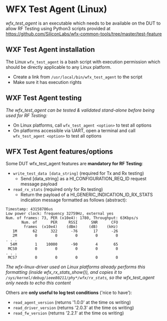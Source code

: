 # WFX Test Agent (Linux)
*wfx_test_agent* is an executable which needs to be available on the DUT to allow RF Testing using
 Python3 scripts provided at https://github.com/SiliconLabs/wfx-common-tools/tree/master/test-feature

## WXF Test Agent installation
The Linux `wfx_test_agent` is a bash script with execution permission which should be directly applicable
 to any Linux platform.

* Create a link from `/usr/local/bin/wfx_test_agent` to the script
* Make sure it has execution rights

## WXF Test Agent testing
*The wfx_test_agent can be tested & validated stand-alone before being used for RF Testing:*
* On Linux platforms, call `wfx_test_agent <option>` to test all options
* On platforms accessible via UART, open a terminal and call `wfx_test_agent <option>` to test all options

## WFX Test Agent features/options
Some DUT wfx_test_agent features are **mandatory for RF Testing**:

* `write_test_data [data_string]` (required for Tx and Rx testing)
	* Send [data_string] as a HI_CONFIGURATION_REQ_ID request message payload
* `read_rx_stats` (required only for Rx testing)
	* Return the payload of a HI_GENERIC_INDICATION_ID_RX_STATS indication message
	 formatted as follows (abstract):
```
Timestamp: 43158786us
Low power clock: frequency 32759Hz, external yes
Num. of frames: 73, PER (x10e4): 1780, Throughput: 63Kbps/s
       Num. of      PER     RSSI      SNR      CFO
        frames  (x10e4)    (dBm)     (dB)    (kHz)
   1M       62      322      -76       17      -26
   2M        0        0        0        0        0
. . .
  54M        1    10000      -90        4       65
 MCS0        0        0        0        0        0
. . .
 MCS7        0        0        0        0        0
```

*The wfx-linux-driver used on Linux platforms already performs this formatting (inside wfx_rx_stats_show()), 
 and copies it to `/sys/kernel/debug/ieee80211/phy*/wfx/rx_stats`, so the wfx_test_agent only needs to echo
 this content*

Others are **only useful to log test conditions** ('nice to have'):

* `read_agent_version` (returns '1.0.0' at the time os writing)
* `read_driver_version` (returns '2.0.3' at the time os writing)
* `read_fw_version` (returns '2.2.1' at the time os writing)
